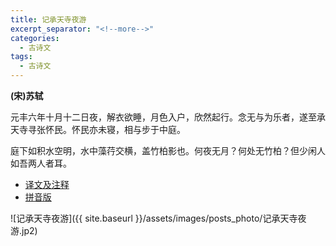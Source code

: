 ```yaml
---
title: 记承天寺夜游
excerpt_separator: "<!--more-->"
categories:
  - 古诗文
tags:
  - 古诗文
---
```


**(宋)苏轼**

元丰六年十月十二日夜，解衣欲睡，月色入户，欣然起行。念无与为乐者，遂至承天寺寻张怀民。怀民亦未寝，相与步于中庭。

庭下如积水空明，水中藻荇交横，盖竹柏影也。何夜无月？何处无竹柏？但少闲人如吾两人者耳。

<!--more-->

* [译文及注释](https://so.gushiwen.cn/shiwenv_221828a8f12d.aspx)
* [拼音版](https://www.shicile.com/detail/540236884662)

![记承天寺夜游]({{ site.baseurl }}/assets/images/posts_photo/记承天寺夜游.jp2)
